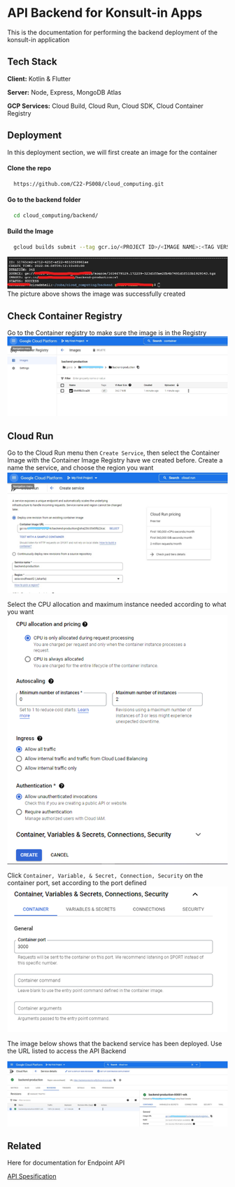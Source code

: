 # API Backend for Konsult-in Apps

This is the documentation for performing the backend deployment of the konsult-in application

## Tech Stack

**Client:** Kotlin & Flutter

**Server:** Node, Express, MongoDB Atlas

**GCP Services:** Cloud Build, Cloud Run, Cloud SDK, Cloud Container Registry

## Deployment

In this deployment section, we will first create an image for the container

#### Clone the repo

```bash
  https://github.com/C22-PS008/cloud_computing.git
```

#### Go to the backend folder

```bash
  cd cloud_computing/backend/
```

#### Build the Image

```bash
  gcloud builds submit --tag gcr.io/<PROJECT ID>/<IMAGE NAME>:<TAG VERSION> .
```

![App Screenshot](https://raw.githubusercontent.com/C22-PS008/cloud_computing/main/deployment/img/1.jpg)
The picture above shows the image was successfully created

## Check Container Registry

Go to the Container registry to make sure the image is in the Registry
![App Screenshot](https://raw.githubusercontent.com/C22-PS008/cloud_computing/main/deployment/img/2.jpg)

## Cloud Run

Go to the Cloud Run menu then `Create Service`, then select the Container Image with the Container Image Registry have we created before. Create a name the service, and choose the region you want
![App Screenshot](https://raw.githubusercontent.com/C22-PS008/cloud_computing/main/deployment/img/3.jpg)

Select the CPU allocation and maximum instance needed according to what you want
![App Screenshot](https://raw.githubusercontent.com/C22-PS008/cloud_computing/main/deployment/img/4.PNG)

Click `Container, Variable, & Secret, Connection, Security` on the container port, set according to the port defined
![App Screenshot](https://raw.githubusercontent.com/C22-PS008/cloud_computing/main/deployment/img/5.PNG)

The image below shows that the backend service has been deployed. Use the URL listed to access the API Backend

![App Screenshot](https://raw.githubusercontent.com/C22-PS008/cloud_computing/main/deployment/img/6.jpg)

## Related

Here for documentation for Endpoint API

[API Spesification](https://github.com/C22-PS008/cloud_computing/blob/main/backend/README.md)
